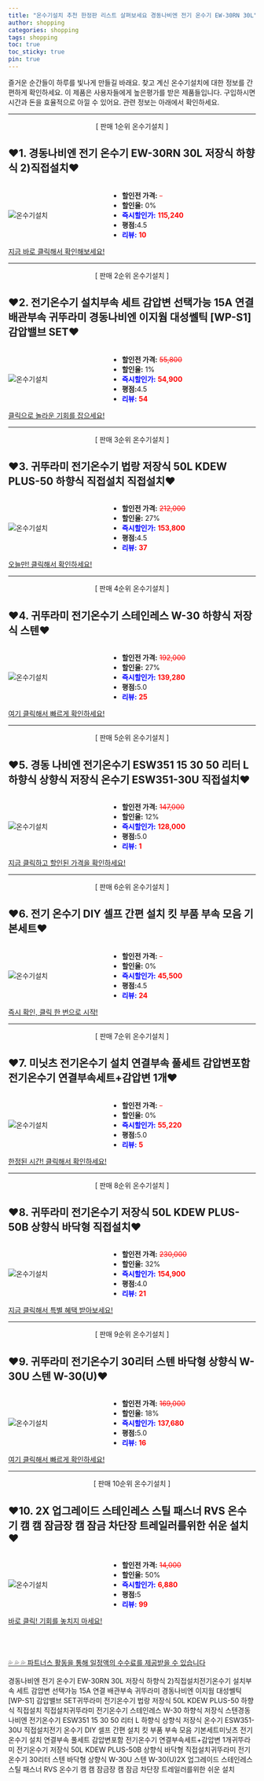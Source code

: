 ```yaml
---
title: "온수기설치 추천 한정판 리스트 살펴보세요 경동나비엔 전기 온수기 EW-30RN 30L"
author: shopping
categories: shopping
tags: shopping
toc: true
toc_sticky: true
pin: true
---
```

즐거운 순간들이 하루를 빛나게 만들길 바래요. 찾고 계신 온수기설치에 대한 정보를 간편하게 확인하세요. 이 제품은 사용자들에게 높은평가를 받은 제품들입니다. 구입하시면 시간과 돈을 효율적으로 아낄 수 있어요. 관련 정보는 아래에서 확인하세요.

---
<p class="toplist" style="margin: 0 auto; display: block; width: fit-content;">[ 판매 1순위 온수기설치 ]</p>

<h2><strong>❤️1. 경동나비엔 전기 온수기 EW-30RN 30L 저장식 하향식 2)직접설치❤️</strong></h2>

<div style="display: flex; align-items: center;">
    <div style="flex: 0.4;">
        <img src="https://thumbnail10.coupangcdn.com/thumbnails/remote/230x230ex/image/vendor_inventory/24f3/9b3a06a097f333305d27cc7195e188d8eb6053c9a9c5066778e4a4528409.jpg" alt="온수기설치" style="max-width: 100%;">
    </div>
    <div style="flex: 0.6; margin-left: 10px;">
        <ul>
            <li><strong>할인전 가격:</strong> <del style="color: red;">-</del></li>
            <li><strong>할인율:</strong> 0%</li>
            <li><span style='color:blue'><strong>즉시할인가:</strong></span> <span style='color:red'><strong>115,240</strong></span></li>
            <li><strong>평점:</strong>4.5</li>
            <li><span style='color:blue'><strong>리뷰:</strong></span> <span style='color:red'><strong>10</strong></span></li>
        </ul>
    </div>
</div>
<div class="center">
    <a href="https://William4Davisa.github.io?lptag=AF9450613&subid=githubio&pageKey=7240081084&traceid=V0-153&itemId=18393690786&vendorItemId=90679642446" class="myButton">
        지금 바로 클릭해서 확인해보세요!
    </a>
</div>


---
<p class="toplist" style="margin: 0 auto; display: block; width: fit-content;">[ 판매 2순위 온수기설치 ]</p>

<h2><strong>❤️2. 전기온수기 설치부속 세트 감압변 선택가능 15A 연결 배관부속 귀뚜라미 경동나비엔 이지웜 대성쎌틱 [WP-S1] 감압밸브 SET❤️</strong></h2>

<div style="display: flex; align-items: center;">
    <div style="flex: 0.4;">
        <img src="https://thumbnail7.coupangcdn.com/thumbnails/remote/230x230ex/image/vendor_inventory/7918/955f961643ef210b619f2ccd16ec913cdd29fe07c626703f8a68023e9181.jpg" alt="온수기설치" style="max-width: 100%;">
    </div>
    <div style="flex: 0.6; margin-left: 10px;">
        <ul>
            <li><strong>할인전 가격:</strong> <del style="color: red;">55,800</del></li>
            <li><strong>할인율:</strong> 1%</li>
            <li><span style='color:blue'><strong>즉시할인가:</strong></span> <span style='color:red'><strong>54,900</strong></span></li>
            <li><strong>평점:</strong>4.5</li>
            <li><span style='color:blue'><strong>리뷰:</strong></span> <span style='color:red'><strong>54</strong></span></li>
        </ul>
    </div>
</div>
<div class="center">
    <a href="https://William4Davisa.github.io?lptag=AF9450613&subid=githubio&pageKey=2360338655&traceid=V0-153&itemId=4097424982&vendorItemId=90675139440" class="myButton">
        클릭으로 놀라운 기회를 잡으세요!
    </a>
</div>


---
<p class="toplist" style="margin: 0 auto; display: block; width: fit-content;">[ 판매 3순위 온수기설치 ]</p>

<h2><strong>❤️3. 귀뚜라미 전기온수기 법랑 저장식 50L KDEW PLUS-50 하향식 직접설치 직접설치❤️</strong></h2>

<div style="display: flex; align-items: center;">
    <div style="flex: 0.4;">
        <img src="https://thumbnail9.coupangcdn.com/thumbnails/remote/230x230ex/image/vendor_inventory/4154/4727dbea0242521cf6f49520910bcd6cce466ddea3c20eb39bd329f640f3.jpg" alt="온수기설치" style="max-width: 100%;">
    </div>
    <div style="flex: 0.6; margin-left: 10px;">
        <ul>
            <li><strong>할인전 가격:</strong> <del style="color: red;">212,000</del></li>
            <li><strong>할인율:</strong> 27%</li>
            <li><span style='color:blue'><strong>즉시할인가:</strong></span> <span style='color:red'><strong>153,800</strong></span></li>
            <li><strong>평점:</strong>4.5</li>
            <li><span style='color:blue'><strong>리뷰:</strong></span> <span style='color:red'><strong>37</strong></span></li>
        </ul>
    </div>
</div>
<div class="center">
    <a href="https://William4Davisa.github.io?lptag=AF9450613&subid=githubio&pageKey=7855830202&traceid=V0-153&itemId=21424949550&vendorItemId=86830452465" class="myButton">
        오늘만! 클릭해서 확인하세요!
    </a>
</div>


---
<p class="toplist" style="margin: 0 auto; display: block; width: fit-content;">[ 판매 4순위 온수기설치 ]</p>

<h2><strong>❤️4. 귀뚜라미 전기온수기 스테인레스 W-30 하향식 저장식 스텐❤️</strong></h2>

<div style="display: flex; align-items: center;">
    <div style="flex: 0.4;">
        <img src="https://thumbnail6.coupangcdn.com/thumbnails/remote/230x230ex/image/vendor_inventory/d400/e1a4108bca054697823c5e7bc09d38eb26e3c74f4ea57a7d450d80faf3be.jpg" alt="온수기설치" style="max-width: 100%;">
    </div>
    <div style="flex: 0.6; margin-left: 10px;">
        <ul>
            <li><strong>할인전 가격:</strong> <del style="color: red;">192,000</del></li>
            <li><strong>할인율:</strong> 27%</li>
            <li><span style='color:blue'><strong>즉시할인가:</strong></span> <span style='color:red'><strong>139,280</strong></span></li>
            <li><strong>평점:</strong>5.0</li>
            <li><span style='color:blue'><strong>리뷰:</strong></span> <span style='color:red'><strong>25</strong></span></li>
        </ul>
    </div>
</div>
<div class="center">
    <a href="https://William4Davisa.github.io?lptag=AF9450613&subid=githubio&pageKey=8035046337&traceid=V0-153&itemId=22478365093&vendorItemId=86830612456" class="myButton">
        여기 클릭해서 빠르게 확인하세요!
    </a>
</div>


---
<p class="toplist" style="margin: 0 auto; display: block; width: fit-content;">[ 판매 5순위 온수기설치 ]</p>

<h2><strong>❤️5. 경동 나비엔 전기온수기 ESW351 15 30 50 리터 L 하향식 상향식 저장식 온수기 ESW351-30U 직접설치❤️</strong></h2>

<div style="display: flex; align-items: center;">
    <div style="flex: 0.4;">
        <img src="https://thumbnail8.coupangcdn.com/thumbnails/remote/230x230ex/image/vendor_inventory/dada/bedc90d18f16fc6b250f75b57a347f42bc37c4cb944c5716299204ae4745.jpg" alt="온수기설치" style="max-width: 100%;">
    </div>
    <div style="flex: 0.6; margin-left: 10px;">
        <ul>
            <li><strong>할인전 가격:</strong> <del style="color: red;">147,000</del></li>
            <li><strong>할인율:</strong> 12%</li>
            <li><span style='color:blue'><strong>즉시할인가:</strong></span> <span style='color:red'><strong>128,000</strong></span></li>
            <li><strong>평점:</strong>5.0</li>
            <li><span style='color:blue'><strong>리뷰:</strong></span> <span style='color:red'><strong>1</strong></span></li>
        </ul>
    </div>
</div>
<div class="center">
    <a href="https://William4Davisa.github.io?lptag=AF9450613&subid=githubio&pageKey=8017147503&traceid=V0-153&itemId=22392436768&vendorItemId=89454860687" class="myButton">
        지금 클릭하고 할인된 가격을 확인하세요!
    </a>
</div>


---
<p class="toplist" style="margin: 0 auto; display: block; width: fit-content;">[ 판매 6순위 온수기설치 ]</p>

<h2><strong>❤️6. 전기 온수기 DIY 셀프 간편 설치 킷 부품 부속 모음 기본세트❤️</strong></h2>

<div style="display: flex; align-items: center;">
    <div style="flex: 0.4;">
        <img src="https://thumbnail7.coupangcdn.com/thumbnails/remote/230x230ex/image/vendor_inventory/f771/5500c56d2692964fa238e4eb249c0a99e650c1a59ccd8017932b7868377e.jpg" alt="온수기설치" style="max-width: 100%;">
    </div>
    <div style="flex: 0.6; margin-left: 10px;">
        <ul>
            <li><strong>할인전 가격:</strong> <del style="color: red;">-</del></li>
            <li><strong>할인율:</strong> 0%</li>
            <li><span style='color:blue'><strong>즉시할인가:</strong></span> <span style='color:red'><strong>45,500</strong></span></li>
            <li><strong>평점:</strong>4.5</li>
            <li><span style='color:blue'><strong>리뷰:</strong></span> <span style='color:red'><strong>24</strong></span></li>
        </ul>
    </div>
</div>
<div class="center">
    <a href="https://William4Davisa.github.io?lptag=AF9450613&subid=githubio&pageKey=1992124994&traceid=V0-153&itemId=3389701798&vendorItemId=71376342319" class="myButton">
        즉시 확인, 클릭 한 번으로 시작!
    </a>
</div>


---
<p class="toplist" style="margin: 0 auto; display: block; width: fit-content;">[ 판매 7순위 온수기설치 ]</p>

<h2><strong>❤️7. 미닛츠 전기온수기 설치 연결부속 풀세트 감압변포함 전기온수기 연결부속세트+감압변 1개❤️</strong></h2>

<div style="display: flex; align-items: center;">
    <div style="flex: 0.4;">
        <img src="https://thumbnail9.coupangcdn.com/thumbnails/remote/230x230ex/image/vendor_inventory/c1ad/67c1563d4dddb681243bfb92fb9c8889b1cfd014c52ff19c0b6a9c70c1c8.jpg" alt="온수기설치" style="max-width: 100%;">
    </div>
    <div style="flex: 0.6; margin-left: 10px;">
        <ul>
            <li><strong>할인전 가격:</strong> <del style="color: red;">-</del></li>
            <li><strong>할인율:</strong> 0%</li>
            <li><span style='color:blue'><strong>즉시할인가:</strong></span> <span style='color:red'><strong>55,220</strong></span></li>
            <li><strong>평점:</strong>5.0</li>
            <li><span style='color:blue'><strong>리뷰:</strong></span> <span style='color:red'><strong>5</strong></span></li>
        </ul>
    </div>
</div>
<div class="center">
    <a href="https://William4Davisa.github.io?lptag=AF9450613&subid=githubio&pageKey=7180217789&traceid=V0-153&itemId=18107839126&vendorItemId=90297725774" class="myButton">
        한정된 시간! 클릭해서 확인하세요!
    </a>
</div>


---
<p class="toplist" style="margin: 0 auto; display: block; width: fit-content;">[ 판매 8순위 온수기설치 ]</p>

<h2><strong>❤️8. 귀뚜라미 전기온수기 저장식 50L KDEW PLUS-50B 상향식 바닥형 직접설치❤️</strong></h2>

<div style="display: flex; align-items: center;">
    <div style="flex: 0.4;">
        <img src="https://thumbnail7.coupangcdn.com/thumbnails/remote/230x230ex/image/vendor_inventory/01c5/9684fa673f8cb9e5a3fe3d91d885534e85fb98187af04a5b4fbfcde30a42.jpg" alt="온수기설치" style="max-width: 100%;">
    </div>
    <div style="flex: 0.6; margin-left: 10px;">
        <ul>
            <li><strong>할인전 가격:</strong> <del style="color: red;">230,000</del></li>
            <li><strong>할인율:</strong> 32%</li>
            <li><span style='color:blue'><strong>즉시할인가:</strong></span> <span style='color:red'><strong>154,900</strong></span></li>
            <li><strong>평점:</strong>4.0</li>
            <li><span style='color:blue'><strong>리뷰:</strong></span> <span style='color:red'><strong>21</strong></span></li>
        </ul>
    </div>
</div>
<div class="center">
    <a href="https://William4Davisa.github.io?lptag=AF9450613&subid=githubio&pageKey=7714922497&traceid=V0-153&itemId=20690087068&vendorItemId=86830469413" class="myButton">
        지금 클릭해서 특별 혜택 받아보세요!
    </a>
</div>


---
<p class="toplist" style="margin: 0 auto; display: block; width: fit-content;">[ 판매 9순위 온수기설치 ]</p>

<h2><strong>❤️9. 귀뚜라미 전기온수기 30리터 스텐 바닥형 상향식 W-30U 스텐 W-30(U)❤️</strong></h2>

<div style="display: flex; align-items: center;">
    <div style="flex: 0.4;">
        <img src="https://thumbnail6.coupangcdn.com/thumbnails/remote/230x230ex/image/vendor_inventory/6f98/75d88eb817e8cd70503e566d9afb66c87701d8ed43fa5c22980af65b4ace.jpg" alt="온수기설치" style="max-width: 100%;">
    </div>
    <div style="flex: 0.6; margin-left: 10px;">
        <ul>
            <li><strong>할인전 가격:</strong> <del style="color: red;">169,000</del></li>
            <li><strong>할인율:</strong> 18%</li>
            <li><span style='color:blue'><strong>즉시할인가:</strong></span> <span style='color:red'><strong>137,680</strong></span></li>
            <li><strong>평점:</strong>5.0</li>
            <li><span style='color:blue'><strong>리뷰:</strong></span> <span style='color:red'><strong>16</strong></span></li>
        </ul>
    </div>
</div>
<div class="center">
    <a href="https://William4Davisa.github.io?lptag=AF9450613&subid=githubio&pageKey=7167056481&traceid=V0-153&itemId=18048225709&vendorItemId=85218851941" class="myButton">
        여기 클릭해서 빠르게 확인하세요!
    </a>
</div>


---
<p class="toplist" style="margin: 0 auto; display: block; width: fit-content;">[ 판매 10순위 온수기설치 ]</p>

<h2><strong>❤️10. 2X 업그레이드 스테인레스 스틸 패스너 RVS 온수기 캠 캠 잠금장 캠 잠금 차단장 트레일러를위한 쉬운 설치❤️</strong></h2>

<div style="display: flex; align-items: center;">
    <div style="flex: 0.4;">
        <img src="https://thumbnail9.coupangcdn.com/thumbnails/remote/230x230ex/image/vendor_inventory/0814/35b97a370a7c8861c350e91a6f9ba05116d2da0c11f6bfc94f7d1bbc1418.jpg" alt="온수기설치" style="max-width: 100%;">
    </div>
    <div style="flex: 0.6; margin-left: 10px;">
        <ul>
            <li><strong>할인전 가격:</strong> <del style="color: red;">14,000</del></li>
            <li><strong>할인율:</strong> 50%</li>
            <li><span style='color:blue'><strong>즉시할인가:</strong></span> <span style='color:red'><strong>6,880</strong></span></li>
            <li><strong>평점:</strong>5</li>
            <li><span style='color:blue'><strong>리뷰:</strong></span> <span style='color:red'><strong>99</strong></span></li>
        </ul>
    </div>
</div>
<div class="center">
    <a href="https://William4Davisa.github.io?lptag=AF9450613&subid=githubio&pageKey=7594850221&traceid=V0-153&itemId=20077365689&vendorItemId=90637444359" class="myButton">
        바로 클릭! 기회를 놓치지 마세요!
    </a>
</div>

<br><br><br>[💦 💦 💦 파트너스 활동을 통해 일정액의 수수료를 제공받을 수 있습니다](https://link.coupang.com/a/bcpT2c)<br><br>경동나비엔 전기 온수기 EW-30RN 30L 저장식 하향식 2)직접설치전기온수기 설치부속 세트 감압변 선택가능 15A 연결 배관부속 귀뚜라미 경동나비엔 이지웜 대성쎌틱 [WP-S1] 감압밸브 SET귀뚜라미 전기온수기 법랑 저장식 50L KDEW PLUS-50 하향식 직접설치 직접설치귀뚜라미 전기온수기 스테인레스 W-30 하향식 저장식 스텐경동 나비엔 전기온수기 ESW351 15 30 50 리터 L 하향식 상향식 저장식 온수기 ESW351-30U 직접설치전기 온수기 DIY 셀프 간편 설치 킷 부품 부속 모음 기본세트미닛츠 전기온수기 설치 연결부속 풀세트 감압변포함 전기온수기 연결부속세트+감압변 1개귀뚜라미 전기온수기 저장식 50L KDEW PLUS-50B 상향식 바닥형 직접설치귀뚜라미 전기온수기 30리터 스텐 바닥형 상향식 W-30U 스텐 W-30(U)2X 업그레이드 스테인레스 스틸 패스너 RVS 온수기 캠 캠 잠금장 캠 잠금 차단장 트레일러를위한 쉬운 설치